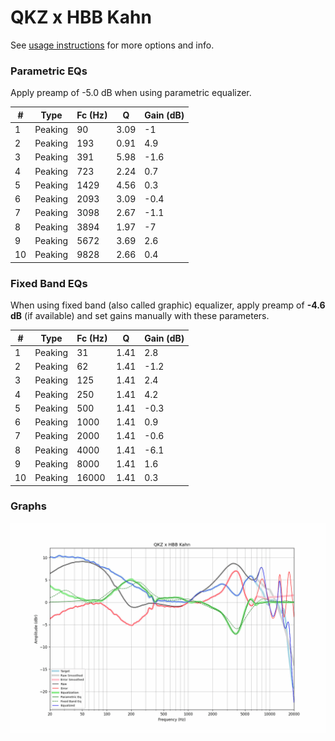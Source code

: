 # QKZ x HBB Kahn
See [usage instructions](https://github.com/jaakkopasanen/AutoEq#usage) for more options and info.

### Parametric EQs
Apply preamp of -5.0 dB when using parametric equalizer.

|   # | Type    |   Fc (Hz) |    Q |   Gain (dB) |
|-----|---------|-----------|------|-------------|
|   1 | Peaking |        90 | 3.09 |        -1   |
|   2 | Peaking |       193 | 0.91 |         4.9 |
|   3 | Peaking |       391 | 5.98 |        -1.6 |
|   4 | Peaking |       723 | 2.24 |         0.7 |
|   5 | Peaking |      1429 | 4.56 |         0.3 |
|   6 | Peaking |      2093 | 3.09 |        -0.4 |
|   7 | Peaking |      3098 | 2.67 |        -1.1 |
|   8 | Peaking |      3894 | 1.97 |        -7   |
|   9 | Peaking |      5672 | 3.69 |         2.6 |
|  10 | Peaking |      9828 | 2.66 |         0.4 |

### Fixed Band EQs
When using fixed band (also called graphic) equalizer, apply preamp of **-4.6 dB** (if available) and set gains manually with these parameters.

|   # | Type    |   Fc (Hz) |    Q |   Gain (dB) |
|-----|---------|-----------|------|-------------|
|   1 | Peaking |        31 | 1.41 |         2.8 |
|   2 | Peaking |        62 | 1.41 |        -1.2 |
|   3 | Peaking |       125 | 1.41 |         2.4 |
|   4 | Peaking |       250 | 1.41 |         4.2 |
|   5 | Peaking |       500 | 1.41 |        -0.3 |
|   6 | Peaking |      1000 | 1.41 |         0.9 |
|   7 | Peaking |      2000 | 1.41 |        -0.6 |
|   8 | Peaking |      4000 | 1.41 |        -6.1 |
|   9 | Peaking |      8000 | 1.41 |         1.6 |
|  10 | Peaking |     16000 | 1.41 |         0.3 |

### Graphs
![](./QKZ%20x%20HBB%20Kahn.png)
